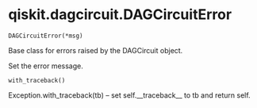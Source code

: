 <span id="qiskit-dagcircuit-dagcircuiterror" />

# qiskit.dagcircuit.DAGCircuitError



`DAGCircuitError(*msg)`

Base class for errors raised by the DAGCircuit object.

Set the error message.



`with_traceback()`

Exception.with\_traceback(tb) – set self.\_\_traceback\_\_ to tb and return self.
